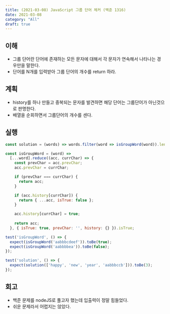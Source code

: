 ```yaml
---
title: (2021-03-08) JavaScript 그룹 단어 체커 (백준 1316)
date: 2021-03-08
category: "All"
draft: true
---
```


## 이해

- 그룹 단어란 단어에 존재하는 모든 문자에 대해서 각 문자가 연속해서 나타나는 경우만을 말한다.
- 단어를 N개를 입력받아 그룹 단어의 개수를 return 하라.

## 계획

- history를 하나 만들고 중복되는 문자를 발견하면 해당 단어는 그룹단어가 아닌것으로 판명한다.
- 배열을 순회하면서 그룹단어의 개수를 센다.

## 실행

```js
const solution = (words) => words.filter(word => isGroupWord(word)).length;

const isGroupWord = (word) =>
  [...word].reduce((acc, currChar) => {
    const prevChar = acc.prevChar;
    acc.prevChar = currChar;

    if (prevChar === currChar) {
      return acc;
    }

    if (acc.history[currChar]) {
      return { ...acc, isTrue: false };
    }

    acc.history[currChar] = true;
    
    return acc;
  }, { isTrue: true, prevChar: '', history: {} }).isTrue;

test('isGroupWord', () => {
  expect(isGroupWord('aabbbcdeef')).toBe(true);
  expect(isGroupWord('aabbbbea')).toBe(false);
});

test('solution', () => {
  expect(solution(['happy', 'new', 'year', 'aabbbccb'])).toBe(3);
});
```

## 회고

- 백준 문제를 nodeJS로 풀고자 했는데 입출력이 정말 힘들었다.
- 쉬운 문제라서 어렵지는 않았다.
